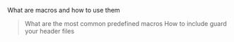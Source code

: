 What are macros and how to use them
> What are the most common predefined macros
> How to include guard your header files

